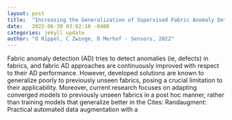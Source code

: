 ```yaml
---
layout: post
title:  "Increasing the Generalization of Supervised Fabric Anomaly Detection Methods to Unseen Fabrics"
date:   2022-06-30 03:02:10 -0400
categories: jekyll update
author: "O Rippel, C Zwinge, D Merhof - Sensors, 2022"
---
```

Fabric anomaly detection (AD) tries to detect anomalies (ie, defects) in fabrics, and fabric AD approaches are continuously improved with respect to their AD performance. However, developed solutions are known to generalize poorly to previously unseen fabrics, posing a crucial limitation to their applicability. Moreover, current research focuses on adapting converged models to previously unseen fabrics in a post hoc manner, rather than training models that generalize better in the  Cites: Randaugment: Practical automated data augmentation with a